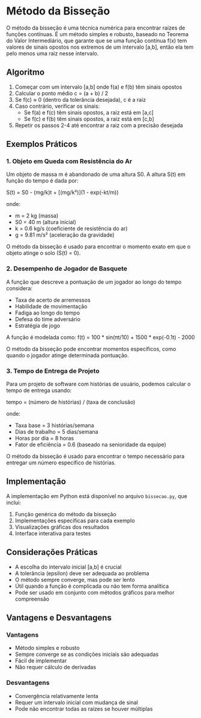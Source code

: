 # Método da Bisseção

O método da bisseção é uma técnica numérica para encontrar raízes de funções contínuas. É um método simples e robusto, baseado no Teorema do Valor Intermediário, que garante que se uma função contínua f(x) tem valores de sinais opostos nos extremos de um intervalo [a,b], então ela tem pelo menos uma raiz nesse intervalo.

## Algoritmo

1. Começar com um intervalo [a,b] onde f(a) e f(b) têm sinais opostos
2. Calcular o ponto médio c = (a + b) / 2
3. Se f(c) ≈ 0 (dentro da tolerância desejada), c é a raiz
4. Caso contrário, verificar os sinais:
   - Se f(a) e f(c) têm sinais opostos, a raiz está em [a,c]
   - Se f(c) e f(b) têm sinais opostos, a raiz está em [c,b]
5. Repetir os passos 2-4 até encontrar a raiz com a precisão desejada

## Exemplos Práticos

### 1. Objeto em Queda com Resistência do Ar

Um objeto de massa m é abandonado de uma altura S0. A altura S(t) em função do tempo é dada por:

S(t) = S0 - (mg/k)t + [(mg/k²)](1 - exp(-kt/m))

onde:
- m = 2 kg (massa)
- S0 = 40 m (altura inicial)
- k = 0.6 kg/s (coeficiente de resistência do ar)
- g = 9.81 m/s² (aceleração da gravidade)

O método da bisseção é usado para encontrar o momento exato em que o objeto atinge o solo (S(t) = 0).

### 2. Desempenho de Jogador de Basquete

A função que descreve a pontuação de um jogador ao longo do tempo considera:

- Taxa de acerto de arremessos
- Habilidade de movimentação
- Fadiga ao longo do tempo
- Defesa do time adversário
- Estratégia de jogo

A função é modelada como:
f(t) = 100 * sin(πt/10) + 1500 * exp(-0.1t) - 2000

O método da bisseção pode encontrar momentos específicos, como quando o jogador atinge determinada pontuação.

### 3. Tempo de Entrega de Projeto

Para um projeto de software com histórias de usuário, podemos calcular o tempo de entrega usando:

tempo = (número de histórias) / (taxa de conclusão)

onde:
- Taxa base = 3 histórias/semana
- Dias de trabalho = 5 dias/semana
- Horas por dia = 8 horas
- Fator de eficiência = 0.6 (baseado na senioridade da equipe)

O método da bisseção é usado para encontrar o tempo necessário para entregar um número específico de histórias.

## Implementação

A implementação em Python está disponível no arquivo `bissecao.py`, que inclui:

1. Função genérica do método da bisseção
2. Implementações específicas para cada exemplo
3. Visualizações gráficas dos resultados
4. Interface interativa para testes

## Considerações Práticas

- A escolha do intervalo inicial [a,b] é crucial
- A tolerância (epsilon) deve ser adequada ao problema
- O método sempre converge, mas pode ser lento
- Útil quando a função é complicada ou não tem forma analítica
- Pode ser usado em conjunto com métodos gráficos para melhor compreensão

## Vantagens e Desvantagens

### Vantagens
- Método simples e robusto
- Sempre converge se as condições iniciais são adequadas
- Fácil de implementar
- Não requer cálculo de derivadas

### Desvantagens
- Convergência relativamente lenta
- Requer um intervalo inicial com mudança de sinal
- Pode não encontrar todas as raízes se houver múltiplas